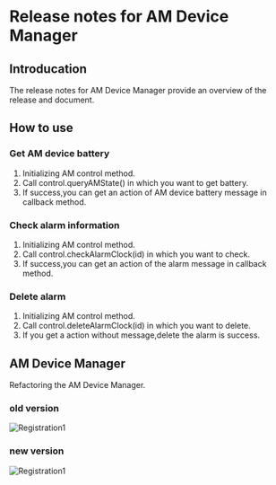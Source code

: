 # Release notes for AM Device Manager

## Introducation

The release notes for AM Device Manager provide an overview of the release and document.

## How to use

### Get AM device battery

1. Initializing AM control method.
2. Call control.queryAMState() in which you want to get battery.
3. If success,you can get an action of AM device battery message in callback method.

### Check alarm information

1. Initializing AM control method.
2. Call control.checkAlarmClock(id) in which you want to check.
3. If success,you can get an action of the alarm message in callback method.

### Delete alarm

1. Initializing AM control method.
2. Call control.deleteAlarmClock(id) in which you want to delete.
3. If you get a action without message,delete the alarm is success.

## AM Device Manager

Refactoring the AM Device Manager.

### old version

![Registration1](./../public/AM_DeviceManager_old.png?raw=true)

### new version

![Registration1](./../public/AM_DeviceManager_new.png?raw=true)